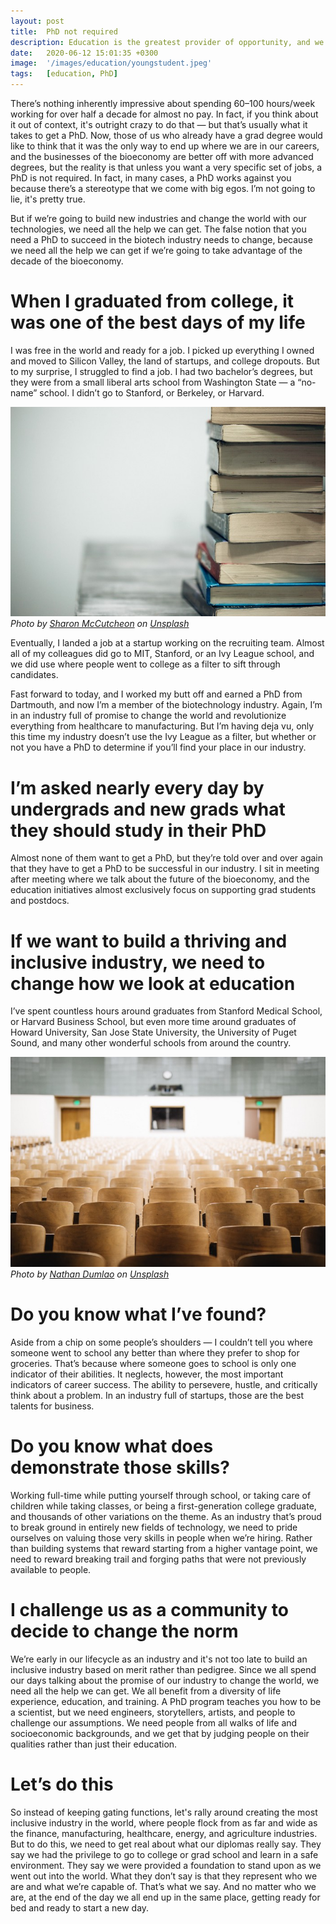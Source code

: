 ```yaml
---
layout: post
title:  PhD not required
description: Education is the greatest provider of opportunity, and we need to stop using it as a filter. If we do, business will flourish more than ever.
date:   2020-06-12 15:01:35 +0300
image:  '/images/education/youngstudent.jpeg'
tags:   [education, PhD]
---
```


There’s nothing inherently impressive about spending 60–100 hours/week working for over half a decade for almost no pay. In fact, if you think about it out of context, it's outright crazy to do that — but that’s usually what it takes to get a PhD. Now, those of us who already have a grad degree would like to think that it was the only way to end up where we are in our careers, and the businesses of the bioeconomy are better off with more advanced degrees, but the reality is that unless you want a very specific set of jobs, a PhD is not required. In fact, in many cases, a PhD works against you because there’s a stereotype that we come with big egos. I’m not going to lie, it's pretty true.

But if we’re going to build new industries and change the world with our technologies, we need all the help we can get. The false notion that you need a PhD to succeed in the biotech industry needs to change, because we need all the help we can get if we’re going to take advantage of the decade of the bioeconomy.

# When I graduated from college, it was one of the best days of my life
I was free in the world and ready for a job. I picked up everything I owned and moved to Silicon Valley, the land of startups, and college dropouts. But to my surprise, I struggled to find a job. I had two bachelor’s degrees, but they were from a small liberal arts school from Washington State — a “no-name” school. I didn’t go to Stanford, or Berkeley, or Harvard.

<div class="gallery-box">
  <div class="gallery">
    <img src="/images/education/books.jpeg" loading="lazy" alt="Car">
  </div>
  <em>Photo by <a href="https://unsplash.com/@sharonmccutcheon" target="_blank">Sharon McCutcheon</a> on <a href="https://unsplash.com/" target="_blank">Unsplash</a></em>
</div>

Eventually, I landed a job at a startup working on the recruiting team. Almost all of my colleagues did go to MIT, Stanford, or an Ivy League school, and we did use where people went to college as a filter to sift through candidates.

Fast forward to today, and I worked my butt off and earned a PhD from Dartmouth, and now I’m a member of the biotechnology industry. Again, I’m in an industry full of promise to change the world and revolutionize everything from healthcare to manufacturing. But I’m having deja vu, only this time my industry doesn’t use the Ivy League as a filter, but whether or not you have a PhD to determine if you’ll find your place in our industry.

# I’m asked nearly every day by undergrads and new grads what they should study in their PhD
Almost none of them want to get a PhD, but they’re told over and over again that they have to get a PhD to be successful in our industry. I sit in meeting after meeting where we talk about the future of the bioeconomy, and the education initiatives almost exclusively focus on supporting grad students and postdocs.

# If we want to build a thriving and inclusive industry, we need to change how we look at education
I’ve spent countless hours around graduates from Stanford Medical School, or Harvard Business School, but even more time around graduates of Howard University, San Jose State University, the University of Puget Sound, and many other wonderful schools from around the country.

<div class="gallery-box">
  <div class="gallery">
    <img src="/images/education/auditorium.jpeg" loading="lazy" alt="Car">
  </div>
  <em>Photo by <a href="https://unsplash.com/@nate_dumlao" target="_blank">Nathan Dumlao</a> on <a href="https://unsplash.com/" target="_blank">Unsplash</a></em>
</div>

# Do you know what I’ve found?
Aside from a chip on some people’s shoulders — I couldn’t tell you where someone went to school any better than where they prefer to shop for groceries. That’s because where someone goes to school is only one indicator of their abilities. It neglects, however, the most important indicators of career success. The ability to persevere, hustle, and critically think about a problem. In an industry full of startups, those are the best talents for business.

# Do you know what does demonstrate those skills?
Working full-time while putting yourself through school, or taking care of children while taking classes, or being a first-generation college graduate, and thousands of other variations on the theme. As an industry that’s proud to break ground in entirely new fields of technology, we need to pride ourselves on valuing those very skills in people when we’re hiring. Rather than building systems that reward starting from a higher vantage point, we need to reward breaking trail and forging paths that were not previously available to people.

# I challenge us as a community to decide to change the norm
We’re early in our lifecycle as an industry and it's not too late to build an inclusive industry based on merit rather than pedigree. Since we all spend our days talking about the promise of our industry to change the world, we need all the help we can get. We all benefit from a diversity of life experience, education, and training. A PhD program teaches you how to be a scientist, but we need engineers, storytellers, artists, and people to challenge our assumptions. We need people from all walks of life and socioeconomic backgrounds, and we get that by judging people on their qualities rather than just their education.

# Let’s do this
So instead of keeping gating functions, let's rally around creating the most inclusive industry in the world, where people flock from as far and wide as the finance, manufacturing, healthcare, energy, and agriculture industries. But to do this, we need to get real about what our diplomas really say. They say we had the privilege to go to college or grad school and learn in a safe environment. They say we were provided a foundation to stand upon as we went out into the world. What they don’t say is that they represent who we are and what we’re capable of. That’s what we say. And no matter who we are, at the end of the day we all end up in the same place, getting ready for bed and ready to start a new day.
